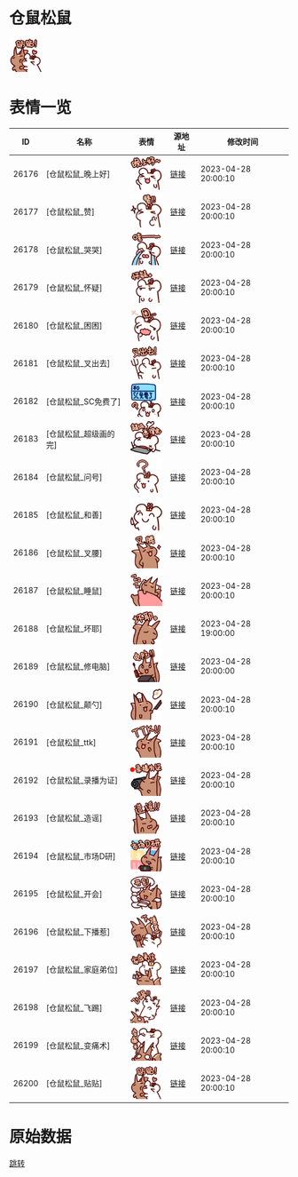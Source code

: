 # 仓鼠松鼠

<img src="./cover.png" height="60" alt="cover" />

# 表情一览

|ID|名称|表情|源地址|修改时间|
|----|----|----|----|----|
|26176|[仓鼠松鼠_晚上好]|<img src="./pic/026176_%5B仓鼠松鼠_晚上好%5D.png" height="60" alt="晚上好"/>|[链接](https://i0.hdslb.com/bfs/garb/991b41b3623b2a25a63571941cc4300ddb7720ce.png)|2023-04-28 20:00:10|
|26177|[仓鼠松鼠_赞]|<img src="./pic/026177_%5B仓鼠松鼠_赞%5D.png" height="60" alt="赞"/>|[链接](https://i0.hdslb.com/bfs/garb/d84ab46c6673192e7c71c7d34c514c74b943072d.png)|2023-04-28 20:00:10|
|26178|[仓鼠松鼠_哭哭]|<img src="./pic/026178_%5B仓鼠松鼠_哭哭%5D.png" height="60" alt="哭哭"/>|[链接](https://i0.hdslb.com/bfs/garb/d4e2234e13c87067cb327b64d8fbd237ddbd1de5.png)|2023-04-28 20:00:10|
|26179|[仓鼠松鼠_怀疑]|<img src="./pic/026179_%5B仓鼠松鼠_怀疑%5D.png" height="60" alt="怀疑"/>|[链接](https://i0.hdslb.com/bfs/garb/505193dfd19af088e0934df5e434953812c1ed35.png)|2023-04-28 20:00:10|
|26180|[仓鼠松鼠_困困]|<img src="./pic/026180_%5B仓鼠松鼠_困困%5D.png" height="60" alt="困困"/>|[链接](https://i0.hdslb.com/bfs/garb/41bd4d5185845eb9a11223e44904e849c828e778.png)|2023-04-28 20:00:10|
|26181|[仓鼠松鼠_叉出去]|<img src="./pic/026181_%5B仓鼠松鼠_叉出去%5D.png" height="60" alt="叉出去"/>|[链接](https://i0.hdslb.com/bfs/garb/fb1605813faeb27a04dce698a90b8ee0235c3355.png)|2023-04-28 20:00:10|
|26182|[仓鼠松鼠_SC免费了]|<img src="./pic/026182_%5B仓鼠松鼠_SC免费了%5D.png" height="60" alt="SC免费了"/>|[链接](https://i0.hdslb.com/bfs/garb/f94d6706310681182a2bc25e6e2054e4c65fe108.png)|2023-04-28 20:00:10|
|26183|[仓鼠松鼠_超级画的完]|<img src="./pic/026183_%5B仓鼠松鼠_超级画的完%5D.png" height="60" alt="超级画的完"/>|[链接](https://i0.hdslb.com/bfs/garb/38b4fd16c60c595a66323ecf09b5de4652806e1d.png)|2023-04-28 20:00:10|
|26184|[仓鼠松鼠_问号]|<img src="./pic/026184_%5B仓鼠松鼠_问号%5D.png" height="60" alt="问号"/>|[链接](https://i0.hdslb.com/bfs/garb/812cff3b3e1f9b90bf7045b80d6a079e07f636b9.png)|2023-04-28 20:00:10|
|26185|[仓鼠松鼠_和善]|<img src="./pic/026185_%5B仓鼠松鼠_和善%5D.png" height="60" alt="和善"/>|[链接](https://i0.hdslb.com/bfs/garb/fffa9fef0adf3402cea66bb97ebf9cfa06d43f26.png)|2023-04-28 20:00:10|
|26186|[仓鼠松鼠_叉腰]|<img src="./pic/026186_%5B仓鼠松鼠_叉腰%5D.png" height="60" alt="叉腰"/>|[链接](https://i0.hdslb.com/bfs/garb/27d0d3b5dfbb0561054922d09627f8fb84481bed.png)|2023-04-28 20:00:10|
|26187|[仓鼠松鼠_睡鼠]|<img src="./pic/026187_%5B仓鼠松鼠_睡鼠%5D.png" height="60" alt="睡鼠"/>|[链接](https://i0.hdslb.com/bfs/garb/ce5a566c727514aea8395c55f3b6f703e61c953c.png)|2023-04-28 20:00:10|
|26188|[仓鼠松鼠_坏耶]|<img src="./pic/026188_%5B仓鼠松鼠_坏耶%5D.png" height="60" alt="坏耶"/>|[链接](https://i0.hdslb.com/bfs/garb/88bc025115b0443407c735dab45b0084a9e96d67.png)|2023-04-28 19:00:00|
|26189|[仓鼠松鼠_修电脑]|<img src="./pic/026189_%5B仓鼠松鼠_修电脑%5D.png" height="60" alt="修电脑"/>|[链接](https://i0.hdslb.com/bfs/garb/f179a0a3ca795f5eda798a6f2bd4cf436465c005.png)|2023-04-28 20:00:00|
|26190|[仓鼠松鼠_颠勺]|<img src="./pic/026190_%5B仓鼠松鼠_颠勺%5D.png" height="60" alt="颠勺"/>|[链接](https://i0.hdslb.com/bfs/garb/c063efcc6bf04e96a59fed1796aed8dfe4cd1479.png)|2023-04-28 20:00:10|
|26191|[仓鼠松鼠_ttk]|<img src="./pic/026191_%5B仓鼠松鼠_ttk%5D.png" height="60" alt="ttk"/>|[链接](https://i0.hdslb.com/bfs/garb/a2fd42cd23f8e2d956e975679f6587584698313a.png)|2023-04-28 20:00:10|
|26192|[仓鼠松鼠_录播为证]|<img src="./pic/026192_%5B仓鼠松鼠_录播为证%5D.png" height="60" alt="录播为证"/>|[链接](https://i0.hdslb.com/bfs/garb/ddd59644062e71eb5f624bdb3b4544d075f72d37.png)|2023-04-28 20:00:10|
|26193|[仓鼠松鼠_造谣]|<img src="./pic/026193_%5B仓鼠松鼠_造谣%5D.png" height="60" alt="造谣"/>|[链接](https://i0.hdslb.com/bfs/garb/a68ce3a731d7eaadac5434ac21b8e5d732d8eb1f.png)|2023-04-28 20:00:10|
|26194|[仓鼠松鼠_市场D研]|<img src="./pic/026194_%5B仓鼠松鼠_市场D研%5D.png" height="60" alt="市场D研"/>|[链接](https://i0.hdslb.com/bfs/garb/6af3dc66947464022ca11ae9f9d27abd09c1edf7.png)|2023-04-28 20:00:10|
|26195|[仓鼠松鼠_开会]|<img src="./pic/026195_%5B仓鼠松鼠_开会%5D.png" height="60" alt="开会"/>|[链接](https://i0.hdslb.com/bfs/garb/b3c97bd93b8bdc8e76834ee74d03a06523265d14.png)|2023-04-28 20:00:10|
|26196|[仓鼠松鼠_下播惹]|<img src="./pic/026196_%5B仓鼠松鼠_下播惹%5D.png" height="60" alt="下播惹"/>|[链接](https://i0.hdslb.com/bfs/garb/cffa406f9afde4697a1820656f80aaa64c21abc6.png)|2023-04-28 20:00:10|
|26197|[仓鼠松鼠_家庭弟位]|<img src="./pic/026197_%5B仓鼠松鼠_家庭弟位%5D.png" height="60" alt="家庭弟位"/>|[链接](https://i0.hdslb.com/bfs/garb/0d0b10f5c54cf46becca0fde8ae9ccd2c32b0de9.png)|2023-04-28 20:00:10|
|26198|[仓鼠松鼠_飞踢]|<img src="./pic/026198_%5B仓鼠松鼠_飞踢%5D.png" height="60" alt="飞踢"/>|[链接](https://i0.hdslb.com/bfs/garb/c1f8963b3c0a171ad6673a0bbeffddedb3368f7a.png)|2023-04-28 20:00:10|
|26199|[仓鼠松鼠_变痛术]|<img src="./pic/026199_%5B仓鼠松鼠_变痛术%5D.png" height="60" alt="变痛术"/>|[链接](https://i0.hdslb.com/bfs/garb/dccc0bd7c0fa940a4dffa7011f3230b81d56afca.png)|2023-04-28 20:00:10|
|26200|[仓鼠松鼠_贴贴]|<img src="./pic/026200_%5B仓鼠松鼠_贴贴%5D.png" height="60" alt="贴贴"/>|[链接](https://i0.hdslb.com/bfs/garb/28dd0cbc8a4fb766982b625eef7e19e6a5b0dbd6.png)|2023-04-28 20:00:10|

# 原始数据

[跳转](./raw.json)

